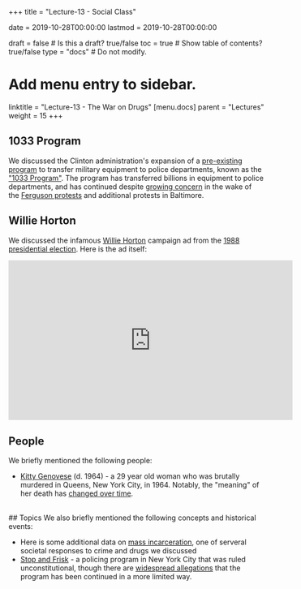 +++
title = "Lecture-13 - Social Class"

date = 2019-10-28T00:00:00
lastmod = 2019-10-28T00:00:00

draft = false  # Is this a draft? true/false
toc = true  # Show table of contents? true/false
type = "docs"  # Do not modify.

# Add menu entry to sidebar.
linktitle = "Lecture-13 - The War on Drugs"
[menu.docs]
  parent = "Lectures"
  weight = 15
+++

## 1033 Program
We discussed the Clinton administration's expansion of a [pre-existing program](https://www.newsweek.com/how-americas-police-became-army-1033-program-264537) to transfer military equipment to police departments, known as the ["1033 Program"](https://en.wikipedia.org/wiki/1033_program). The program has transferred billions in equipment to police departments, and has continued despite [growing concern](https://www.reuters.com/article/us-usa-missouri-shooting-militarization/obama-orders-review-of-police-use-of-military-hardware-idUSKBN0GN0O920140824) in the wake of the [Ferguson protests](https://en.wikipedia.org/wiki/Ferguson_unrest) and additional protests in Baltimore.

## Willie Horton
We discussed the infamous [Willie Horton](https://en.wikipedia.org/wiki/Willie_Horton) campaign ad from the [1988 presidential election](https://en.wikipedia.org/wiki/1988_United_States_presidential_election). Here is the ad itself:
<br>
<iframe width="560" height="315" src="https://www.youtube.com/embed/Io9KMSSEZ0Y" frameborder="0" allow="accelerometer; autoplay; encrypted-media; gyroscope; picture-in-picture" allowfullscreen></iframe>
<br>

## People
We briefly mentioned the following people:

* [Kitty Genovese](https://en.wikipedia.org/wiki/Murder_of_Kitty_Genovese) (d. 1964) - a 29 year old woman who was brutally murdered in Queens, New York City, in 1964. Notably, the "meaning" of her death has [changed over time](https://www.newyorker.com/magazine/2014/03/10/a-call-for-help).

<br>
## Topics
We also briefly mentioned the following concepts and historical events:

* Here is some additional data on [mass incarceration](https://www.sentencingproject.org/criminal-justice-facts/), one of serveral societal responses to crime and drugs we discussed
* [Stop and Frisk](https://en.wikipedia.org/wiki/Stop-and-frisk_in_New_York_City) - a policing program in New York City that was ruled unconstitutional, though there are [widespread allegations](https://www.citylab.com/equity/2017/08/stop-and-frisk-four-years-after-ruled-unconstitutional/537264/) that the program has been continued in a more limited way.
